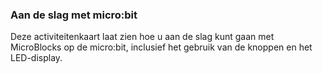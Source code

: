 ### Aan de slag met micro:bit

Deze activiteitenkaart laat zien hoe u aan de slag kunt gaan met MicroBlocks op de micro:bit,
inclusief het gebruik van de knoppen en het LED-display.
